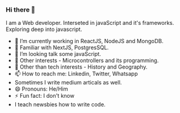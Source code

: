 ### Hi there 👋
I am a Web developer. Interseted in javaScript and it's frameworks. Exploring deep into javascript. 


- 🔭 I’m currently working in ReactJS, NodeJS and MongoDB.
- 🌱 Familiar with NextJS, PostgresSQL.
- 👯 I’m looking talk some javaScript.
- 🤔 Other interests - Microcontrollers and its programming.
- 💬 Other than tech interests - History and Geography.
- 📫 How to reach me: Linkedin, Twitter, Whatsapp
-    Sometimes I write medium articals as well.
- 😄 Pronouns: He/Him
- ⚡ Fun fact: I don't know
- I teach newsbies how to write code.
